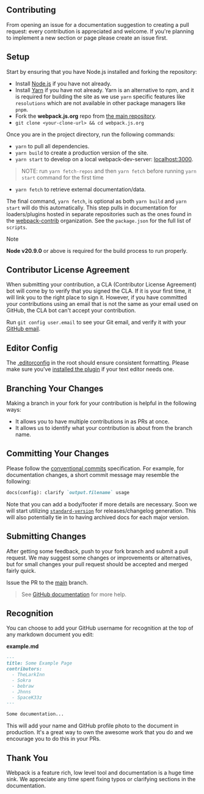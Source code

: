 ## Contributing

From opening an issue for a documentation suggestion to creating a pull request: every
contribution is appreciated and welcome. If you're planning to implement a new section or
page please create an issue first.

## Setup

Start by ensuring that you have Node.js installed and forking the repository:

- Install [Node.js][1] if you have not already.
- Install [Yarn][13] if you have not already. Yarn is an alternative to npm, and it is required for building the site as we use `yarn` specific features like `resolutions` which are not available in other package managers like `pnpm`.
- Fork the **webpack.js.org** repo from [the main repository][2].
- `git clone <your-clone-url> && cd webpack.js.org`

Once you are in the project directory, run the following commands:

- `yarn` to pull all dependencies.
- `yarn build` to create a production version of the site.
- `yarn start` to develop on a local webpack-dev-server: [localhost:3000][3].

> NOTE: run `yarn fetch-repos` and then `yarn fetch` before running `yarn start` command for the first time

- `yarn fetch` to retrieve external documentation/data.

The final command, `yarn fetch`, is optional as both `yarn build` and `yarn start`
will do this automatically. This step pulls in documentation for loaders/plugins hosted
in separate repositories such as the ones found in the [webpack-contrib][4] organization.
See the `package.json` for the full list of `scripts`.

> [!NOTE]
>
> **Node v20.9.0** or above is required for the build process to run properly.

## Contributor License Agreement

When submitting your contribution, a CLA (Contributor License Agreement) bot will come by
to verify that you signed the CLA. If it is your first time, it will link you to the right
place to sign it. However, if you have committed your contributions using an email that is
not the same as your email used on GitHub, the CLA bot can't accept your contribution.

Run `git config user.email` to see your Git email, and verify it with your [GitHub email][5].

## Editor Config

The [.editorconfig][6] in the root should ensure consistent formatting. Please make sure
you've [installed the plugin][7] if your text editor needs one.

## Branching Your Changes

Making a branch in your fork for your contribution is helpful in the following ways:

- It allows you to have multiple contributions in as PRs at once.
- It allows us to identify what your contribution is about from the branch name.

## Committing Your Changes

Please follow the [conventional commits][10] specification. For example, for documentation
changes, a short commit message may resemble the following:

```md
docs(config): clarify `output.filename` usage
```

Note that you can add a body/footer if more details are necessary. Soon we will
start utilizing [`standard-version`][11] for releases/changelog generation. This
will also potentially tie in to having archived docs for each major version.

## Submitting Changes

After getting some feedback, push to your fork branch and submit a pull request. We may
suggest some changes or improvements or alternatives, but for small changes your pull
request should be accepted and merged fairly quick.

Issue the PR to the [main][8] branch.

> See [GitHub documentation][9] for more help.

## Recognition

You can choose to add your GitHub username for recognition at the top of any markdown
document you edit:

**example.md**

```markdown
---
title: Some Example Page
contributors:
  - TheLarkInn
  - Sokra
  - bebraw
  - Jhnns
  - SpaceK33z
---

Some documentation...
```

This will add your name and GitHub profile photo to the document in production. It's a
great way to own the awesome work that you do and we encourage you to do this in your PRs.

## Thank You

Webpack is a feature rich, low level tool and documentation is a huge time sink. We appreciate
any time spent fixing typos or clarifying sections in the documentation.

[1]: https://nodejs.org/
[2]: https://github.com/webpack/webpack.js.org
[3]: http://localhost:3000/
[4]: https://github.com/webpack-contrib
[5]: https://github.com/settings/emails
[6]: https://github.com/webpack/webpack.js.org/blob/main/.editorconfig
[7]: http://editorconfig.org/#download
[8]: https://github.com/webpack/webpack.js.org/tree/main
[9]: https://help.github.com/articles/proposing-changes-to-your-work-with-pull-requests/
[10]: http://conventionalcommits.org/
[11]: https://github.com/conventional-changelog/standard-version
[13]: https://yarnpkg.com/lang/en/docs/install
